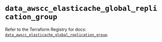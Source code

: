 # `data_awscc_elasticache_global_replication_group`

Refer to the Terraform Registry for docs: [`data_awscc_elasticache_global_replication_group`](https://registry.terraform.io/providers/hashicorp/awscc/0.70.0/docs/data-sources/elasticache_global_replication_group).
